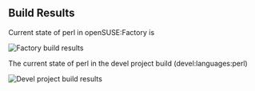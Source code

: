 
## Build Results

Current state of perl in openSUSE:Factory is

![Factory build results](https://br.opensuse.org/status/openSUSE:Factory/perl-libwww-perl/standard)

The current state of perl in the devel project build (devel:languages:perl)

![Devel project build results](https://br.opensuse.org/status/devel:languages:perl/perl-libwww-perl)


